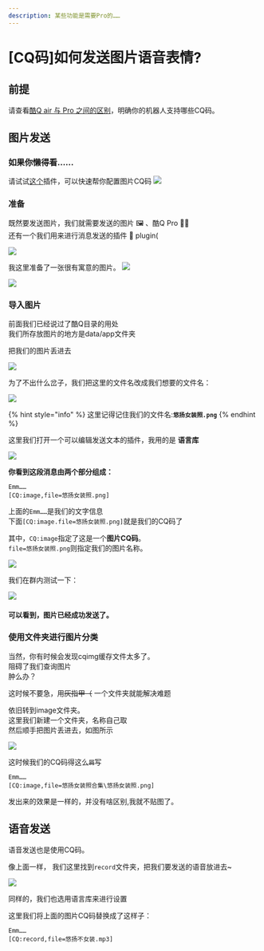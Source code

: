 ```yaml
---
description: 某些功能是需要Pro的……
---
```


# \[CQ码\]如何发送图片语音表情?

## 前提

请查看[酷Q air 与 Pro 之间的区别](kuqair-yu-pro-zhi-jian-de-qu-bie.md)，明确你的机器人支持哪些CQ码。

## 图片发送

### 如果你懒得看……

 请试试[这个](https://cqp.cc/t/47996)插件，可以快速帮你配置图片CQ码 ![](../.gitbook/assets/uxd_zc7k-_h34w-e4-05h.png) 

### 准备

 既然要发送图片，我们就需要发送的图片 🖼 、酷Q Pro 👨🏫   
还有一个我们用来进行消息发送的插件 🔌 plugin\(

![](../.gitbook/assets/image%20%2877%29.png)

我这里准备了一张很有寓意的图片。 ![](../.gitbook/assets/llu6-2z6ltvuf2v-txu55gn.png) 

![](../.gitbook/assets/you-yang-nv-zhuang-zhao-.png)

### 导入图片

 前面我们已经说过了酷Q目录的用处  
我们所存放图片的地方是data/app文件夹

 把我们的图片丢进去

![](../.gitbook/assets/image%20%2873%29.png)

 为了不出什么岔子，我们把这里的文件名改成我们想要的文件名：

![](../.gitbook/assets/image%20%2869%29.png)

{% hint style="info" %}
这里记得记住我们的文件名:**`悠扬女装照.png`**
{% endhint %}

 这里我们打开一个可以编辑发送文本的插件，我用的是 **语言库**

![](../.gitbook/assets/image%20%2878%29.png)

   **你看到这段消息由两个部分组成：**

```text
Emm…… 
[CQ:image,file=悠扬女装照.png]
```

上面的`Emm……`是我们的文字信息  
下面`[CQ:image.file=悠扬女装照.png]`就是我们的CQ码了

 其中，`CQ:image`指定了这是一个**图片CQ码**。  
`file=悠扬女装照.png`则指定我们的图片名称。

![](../.gitbook/assets/image%20%2868%29.png)

我们在群内测试一下：

![](../.gitbook/assets/image%20%2881%29.png)

#### 可以看到，图片已经成功发送了。

### 使用文件夹进行图片分类

当然，你有时候会发现cqimg缓存文件太多了。  
阻碍了我们查询图片  
肿么办？

 这时候不要急，用~~灰指甲（~~ 一个文件夹就能解决难题

 依旧转到image文件夹。  
这里我们新建一个文件夹，名称自己取  
然后顺手把图片丢进去，如图所示

![](../.gitbook/assets/image%20%2882%29.png)

 这时候我们的CQ码得这么~~`屑`~~写

```text
Emm…… 
[CQ:image,file=悠扬女装照合集\悠扬女装照.png]
```

 发出来的效果是一样的，并没有啥区别,我就不贴图了。

## 语音发送

语音发送也是使用CQ码。

像上面一样， 我们这里找到`record`文件夹，把我们要发送的语音放进去~

![](../.gitbook/assets/image%20%2872%29.png)

同样的，我们也选用语言库来进行设置



 这里我们将上面的图片CQ码替换成了这样子：

```text
Emm…… 
[CQ:record,file=悠扬不女装.mp3]
```

